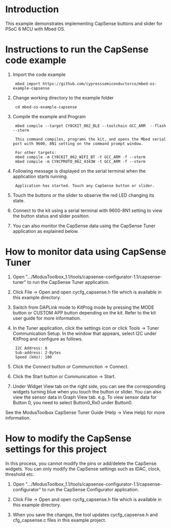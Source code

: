 # Introduction
This example demonstrates implementing CapSense buttons and slider for PSoC 6 MCU with Mbed OS.

# Instructions to run the CapSense code example

1. Import the code example
 
        mbed import https://github.com/cypresssemiconductorco/mbed-os-example-capsense

2. Change working directory to the example folder
        
        cd mbed-os-example-capsense

3. Compile the example and Program
    
        mbed compile --target CY8CKIT_062_BLE --toolchain GCC_ARM  --flash --sterm

        This command compiles, programs the kit, and opens the Mbed serial port with 9600, 8N1 setting on the command prompt window. 

        For other targets:
        mbed compile -m CY8CKIT_062_WIFI_BT -t GCC_ARM -f --sterm
        mbed compile -m CY8CPROTO_062_4343W -t GCC_ARM -f --sterm

4. Following message is displayed on the serial terminal when the application starts running.

        Application has started. Touch any CapSense button or slider.

5. Touch the buttons or the slider to observe the red LED changing its state. 

6. Connect to the kit using a serial terminal with 9600-8N1 setting to view the button status and slider position.

6. You can also monitor the CapSense data using the CapSense Tuner application as explained below.

# How to monitor data using CapSense Tuner

1. Open ".../ModusToolbox_1.1/tools/capsense-configurator-1.1/capsense-tuner" to run the CapSense Tuner application. 

2. Click File -> Open and open cycfg_capsense.h file which is available in this example directory. 

3. Switch from DAPLink mode to KitProg mode by pressing the MODE button or CUSTOM APP button depending on the kit. Refer to the kit user guide for more information. 

4. In the Tuner application, click the settings icon or click Tools -> Tuner Communication Setup. In the window that appears, select I2C under KitProg and configure as follows. 

        I2C Address: 8
        Sub-address: 2-Bytes
        Speed (kHz): 100

5. Click the Connect button or Communiction -> Connect.

6. Click the Start button or Communication -> Start.

7. Under Widget View tab on the right side, you can see the corresponding widgets turning blue when you touch the button or slider. You can also view the sensor data in Graph View tab. e.g. To view sensor data for Button 0, you need to select Button0_Rx0 under Button0. 

See the ModusToolbox CapSense Tuner Guide (Help -> View Help) for more information. 

# How to modify the CapSense settings for this project

In this process, you cannot modify the pins or add/delete the CapSense widgets. You can only modify the CapSense settings such as IDAC, clock, threshold etc. 

1. Open ".../ModusToolbox_1.1/tools/capsense-configurator-1.1/capsense-configurator" to run the CapSense Configurator application. 

2. Click File -> Open and open cycfg_capsense.h file which is available in this example directory.

3. When you save the changes, the tool updates cycfg_capsense.h and cfg_capsense.c files in this example project. 